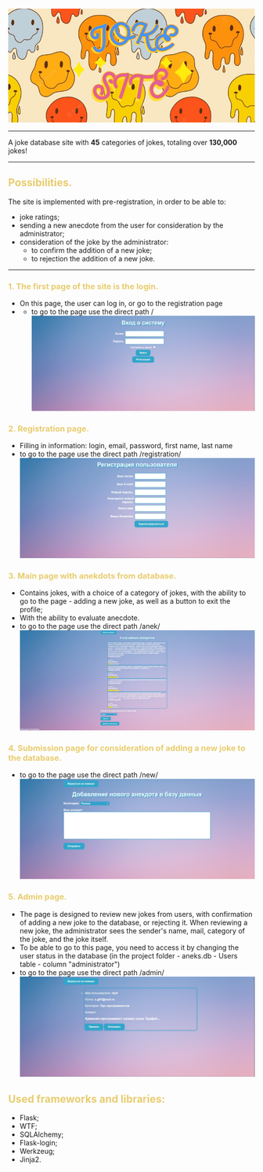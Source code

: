 
![](img_for_readme/HEADER.png)
_____
A joke database site with **45** categories of jokes, totaling over **130,000** jokes!
_____
## <span style='color:rgb(232, 204, 111)'> Possibilities. </span>
The site is implemented with pre-registration, in order to be able to:
+ joke ratings;
+ sending a new anecdote from the user for consideration by the administrator;
+ consideration of the joke by the administrator: 
  + to confirm the addition of a new joke;
  + to rejection the addition of a new joke.
_____

### <span style='color:rgb(232, 204, 111)'> 1. The first page of the site is the login.</span>
+ On this page, the user can log in, or go to the registration page
+ + to go to the page use the direct path /
![](img_for_readme/0.login.jpg)
### <span style='color:rgb(232, 204, 111)'> 2. Registration page. </span>
+ Filling in information: login, email, password, first name, last name
+ to go to the page use the direct path /registration/
![](img_for_readme/1.registration.jpg)
### <span style='color:rgb(232, 204, 111)'> 3. Main page with anekdots from database. </span>
+ Contains jokes, with a choice of a category of jokes, 
with the ability to go to the page - adding a new joke, 
as well as a button to exit the profile;
+ With the ability to evaluate anecdote.
+ to go to the page use the direct path /anek/
![](img_for_readme/2.main.jpg)
### <span style='color:rgb(232, 204, 111)'> 4. Submission page for consideration of adding a new joke to the database. </span>
+ to go to the page use the direct path /new/
![](img_for_readme/3.new_anek.jpg)
### <span style='color:rgb(232, 204, 111)'> 5. Admin page. </span>
+ The page is designed to review new jokes from users, with confirmation of adding a new joke to the database, 
or rejecting it. When reviewing a new joke, the administrator sees the sender's name, 
mail, category of the joke, and the joke itself.
+ To be able to go to this page, you need to access it by changing the user status in the database 
(in the project folder - aneks.db - Users table - column "administrator")
+ to go to the page use the direct path /admin/
![](img_for_readme/4.admin.jpg)
## <span style='color:rgb(232, 204, 111)'> Used frameworks and libraries: </span>
+ Flask;
+ WTF;
+ SQLAlchemy;
+ Flask-login;
+ Werkzeug;
+ Jinja2.
